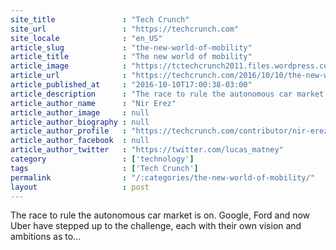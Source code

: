 ```yaml
---
site_title               : "Tech Crunch"
site_url                 : "https://techcrunch.com"
site_locale              : "en_US"
article_slug             : "the-new-world-of-mobility"
article_title            : "The new world of mobility"
article_image            : "https://tctechcrunch2011.files.wordpress.com/2015/10/wificar.jpg?w=764&h=400&crop=1"
article_url              : "https://techcrunch.com/2016/10/10/the-new-world-of-mobility/"
article_published_at     : "2016-10-10T17:00:38-03:00"
article_description      : "The race to rule the autonomous car market is on. Google, Ford and now Uber have stepped up to the challenge, each with their own vision and ambitions as to..."
article_author_name      : "Nir Erez"
article_author_image     : null
article_author_biography : null
article_author_profile   : "https://techcrunch.com/contributor/nir-erez/"
article_author_facebook  : null
article_author_twitter   : "https://twitter.com/lucas_matney"
category                 : ['technology']
tags                     : ['Tech Crunch']
permalink                : "/:categories/the-new-world-of-mobility/"
layout                   : post
---
```


The race to rule the autonomous car market is on. Google, Ford and now Uber have stepped up to the challenge, each with their own vision and ambitions as to...
